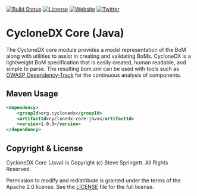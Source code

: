 [![Build Status](https://travis-ci.org/CycloneDX/cyclonedx-core-java.svg?branch=master)](https://travis-ci.org/CycloneDX/cyclonedx-core-java)
[![License](https://img.shields.io/badge/license-Apache%202.0-brightgreen.svg)][License]
[![Website](https://img.shields.io/badge/https://-cyclonedx.org-blue.svg)](https://cyclonedx.org/)
[![Twitter](https://img.shields.io/twitter/url/http/shields.io.svg?style=social&label=Follow)](https://twitter.com/CycloneDX_Spec)


CycloneDX Core (Java)
=========

The CycloneDX core module provides a model representation of the BoM along with utilities to assist in creating and 
validating BoMs. CycloneDX is a lightweight BoM specification that is easily created, human readable, and simple to 
parse. The resulting bom.xml can be used with tools such as [OWASP Dependency-Track](https://dependencytrack.org/) 
for the continuous analysis of components.

Maven Usage
-------------------

```xml
<dependency>
    <groupId>org.cyclonedx</groupId>
    <artifactId>cyclonedx-core-java</artifactId>
    <version>1.0.3</version>
</dependency>
```

Copyright & License
-------------------

CycloneDX Core (Java) is Copyright (c) Steve Springett. All Rights Reserved.

Permission to modify and redistribute is granted under the terms of the Apache 2.0 license. See the [LICENSE] file for the full license.

[License]: https://github.com/CycloneDX/cyclonedx-core-java/blob/master/LICENSE
